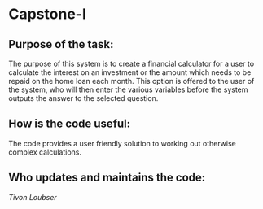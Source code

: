 # Capstone-I
## Purpose of the task:
The purpose of this system is to create a financial calculator for a user
to calculate the interest on an investment or the amount which needs to be repaid
on the home loan each month. This option is offered to the user of the system, who
will then enter the various variables before the system outputs the answer to the
selected question.
## How is the code useful:
The code provides a user friendly solution to working out otherwise complex calculations.
## Who updates and maintains the code:
*Tivon Loubser*
